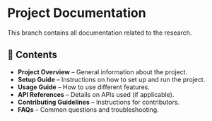 # Project Documentation

This branch contains all documentation related to the research.

## 📂 Contents
- **Project Overview** – General information about the project.
- **Setup Guide** – Instructions on how to set up and run the project.
- **Usage Guide** – How to use different features.
- **API References** – Details on APIs used (if applicable).
- **Contributing Guidelines** – Instructions for contributors.
- **FAQs** – Common questions and troubleshooting.
